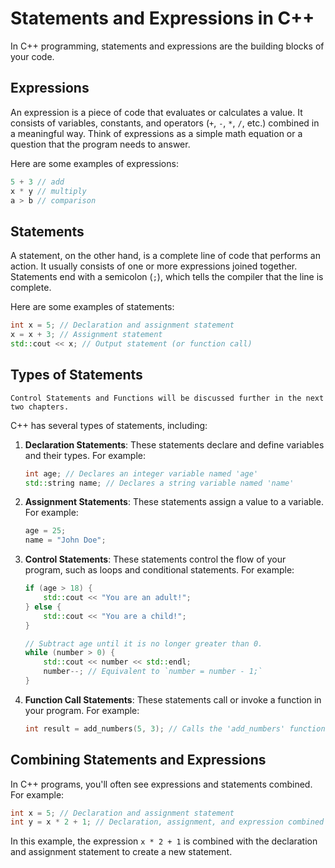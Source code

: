 # Statements and Expressions in C++

In C++ programming, statements and expressions are the building blocks of your code.

## Expressions

An expression is a piece of code that evaluates or calculates a value. It consists of variables, constants, and operators (`+`, `-`, `*`, `/`, etc.) combined in a meaningful way. Think of expressions as a simple math equation or a question that the program needs to answer.

Here are some examples of expressions:

```cpp
5 + 3 // add
x * y // multiply
a > b // comparison
```

## Statements

A statement, on the other hand, is a complete line of code that performs an action. It usually consists of one or more expressions joined together. Statements end with a semicolon (`;`), which tells the compiler that the line is complete.

Here are some examples of statements:

```cpp
int x = 5; // Declaration and assignment statement
x = x + 3; // Assignment statement
std::cout << x; // Output statement (or function call)
```

## Types of Statements

```admonish
Control Statements and Functions will be discussed further in the next two chapters.
```

C++ has several types of statements, including:

1. **Declaration Statements**: These statements declare and define variables and their types. For example:

    ```cpp
    int age; // Declares an integer variable named 'age'
    std::string name; // Declares a string variable named 'name'
    ```

2. **Assignment Statements**: These statements assign a value to a variable. For example:

    ```cpp
    age = 25;
    name = "John Doe";
    ```

3. **Control Statements**: These statements control the flow of your program, such as loops and conditional statements.
    For example:

    ```cpp
    if (age > 18) {
        std::cout << "You are an adult!";
    } else {
        std::cout << "You are a child!";
    }

    // Subtract age until it is no longer greater than 0.
    while (number > 0) {
        std::cout << number << std::endl;
        number--; // Equivalent to `number = number - 1;`
    }
    ```

4. **Function Call Statements**: These statements call or invoke a function in your program. For example:

    ```cpp
    int result = add_numbers(5, 3); // Calls the 'add_numbers' function with arguments 5 and 3
    ```

## Combining Statements and Expressions

In C++ programs, you'll often see expressions and statements combined. For example:

```cpp
int x = 5; // Declaration and assignment statement
int y = x * 2 + 1; // Declaration, assignment, and expression combined
```

In this example, the expression `x * 2 + 1` is combined with the declaration and assignment statement to create a new statement.